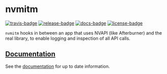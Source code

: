 # nvmitm

[![travis-badge][]][travis] [![release-badge][]][cargo] [![docs-badge][]][docs] [![license-badge][]][license]

`nvmitm` hooks in between an app that uses NVAPI (like Afterburner) and the real
library, to enable logging and inspection of all API calls.

## [Documentation][docs]

See the [documentation][docs] for up to date information.

[travis-badge]: https://img.shields.io/travis/arcnmx/nvmitm/master.svg?style=flat-square
[travis]: https://travis-ci.org/arcnmx/nvmitm
[release-badge]: https://img.shields.io/crates/v/nvmitm.svg?style=flat-square
[cargo]: https://crates.io/crates/nvmitm
[docs-badge]: https://img.shields.io/badge/API-docs-blue.svg?style=flat-square
[docs]: http://arcnmx.github.io/nvmitm/nvmitm/
[license-badge]: https://img.shields.io/badge/license-MIT-ff69b4.svg?style=flat-square
[license]: https://github.com/arcnmx/nvmitm/blob/master/COPYING
